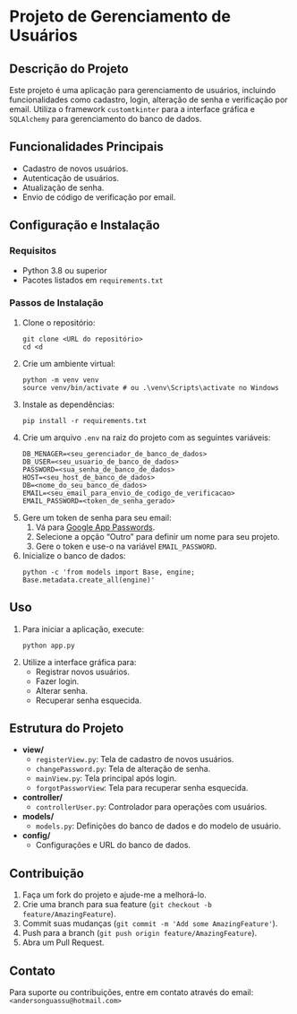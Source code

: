 <h1>Projeto de Gerenciamento de Usuários</h1>

<h2>Descrição do Projeto</h2>
<p>Este projeto é uma aplicação para gerenciamento de usuários, incluindo funcionalidades como cadastro, login, alteração de senha e verificação por email. Utiliza o framework <code>customtkinter</code> para a interface gráfica e <code>SQLAlchemy</code> para gerenciamento do banco de dados.</p>

<h2>Funcionalidades Principais</h2>
<ul>
<li>Cadastro de novos usuários.</li>
<li>Autenticação de usuários.</li>
<li>Atualização de senha.</li>
<li>Envio de código de verificação por email.</li>
</ul>

<h2>Configuração e Instalação</h2>

<h3>Requisitos</h3>
<ul>
<li>Python 3.8 ou superior</li>
<li>Pacotes listados em <code>requirements.txt</code></li>
</ul>

<h3>Passos de Instalação</h3>
<ol>
<li>Clone o repositório:
<pre><code>git clone &lt;URL do repositório&gt;
cd &lt;d</code></pre>
</li>
<li>Crie um ambiente virtual:
<pre><code>python -m venv venv
source venv/bin/activate # ou .\venv\Scripts\activate no Windows</code></pre>
</li>
<li>Instale as dependências:
<pre><code>pip install -r requirements.txt</code></pre>
</li>
<li>Crie um arquivo <code>.env</code> na raiz do projeto com as seguintes variáveis:
<pre><code>DB_MENAGER=&lt;seu_gerenciador_de_banco_de_dados&gt;
DB_USER=&lt;seu_usuario_de_banco_de_dados&gt;
PASSWORD=&lt;sua_senha_de_banco_de_dados&gt;
HOST=&lt;seu_host_de_banco_de_dados&gt;
DB=&lt;nome_do_seu_banco_de_dados&gt;
EMAIL=&lt;seu_email_para_envio_de_codigo_de_verificacao&gt;
EMAIL_PASSWORD=&lt;token_de_senha_gerado&gt;</code></pre>
</li>
<li>Gere um token de senha para seu email:
<ol>
<li>Vá para <a href="https://security.google.com/settings/security/apppasswords">Google App Passwords</a>.</li>
<li>Selecione a opção “Outro” para definir um nome para seu projeto.</li>
<li>Gere o token e use-o na variável <code>EMAIL_PASSWORD</code>.</li>
</ol>
</li>
<li>Inicialize o banco de dados:
<pre><code>python -c 'from models import Base, engine; Base.metadata.create_all(engine)'</code></pre>
</li>
</ol>

<h2>Uso</h2>

<ol>
<li>Para iniciar a aplicação, execute:
<pre><code>python app.py</code></pre>
</li>
<li>Utilize a interface gráfica para:
<ul>
<li>Registrar novos usuários.</li>
<li>Fazer login.</li>
<li>Alterar senha.</li>
<li>Recuperar senha esquecida.</li>
</ul>
</li>
</ol>

<h2>Estrutura do Projeto</h2>

<ul>
<li><strong>view/</strong>
<ul>
<li><code>registerView.py</code>: Tela de cadastro de novos usuários.</li>
<li><code>changePassword.py</code>: Tela de alteração de senha.</li>
<li><code>mainView.py</code>: Tela principal após login.</li>
<li><code>forgotPassworView</code>: Tela para recuperar senha esquecida.</li>
</ul>
</li>
<li><strong>controller/</strong>
<ul>
<li><code>controllerUser.py</code>: Controlador para operações com usuários.</li>
</ul>
</li>
<li><strong>models/</strong>
<ul>
<li><code>models.py</code>: Definições do banco de dados e do modelo de usuário.</li>
</ul>
</li>
<li><strong>config/</strong>
<ul>
<li>Configurações e URL do banco de dados.</li>
</ul>
</li>
</ul>

<h2>Contribuição</h2>

<ol>
<li>Faça um fork do projeto e ajude-me a melhorá-lo.</li>
<li>Crie uma branch para sua feature (<code>git checkout -b feature/AmazingFeature</code>).</li>
<li>Commit suas mudanças (<code>git commit -m 'Add some AmazingFeature'</code>).</li>
<li>Push para a branch (<code>git push origin feature/AmazingFeature</code>).</li>
<li>Abra um Pull Request.</li>
</ol>

<h2>Contato</h2>

<p>Para suporte ou contribuições, entre em contato através do email: <code>&lt;andersonguassu@hotmail.com&gt;</code></p>


